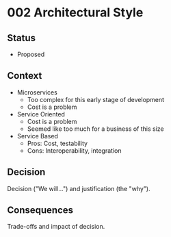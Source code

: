 # 002 Architectural Style

## Status

- Proposed

## Context

- Microservices
  - Too complex for this early stage of development
  - Cost is a problem
- Service Oriented
  - Cost is a problem
  - Seemed like too much for a business of this size
- Service Based
  - Pros: Cost, testability
  - Cons: Interoperability, integration 

## Decision

Decision ("We will...") and justification (the "why").

## Consequences

Trade-offs and impact of decision.
